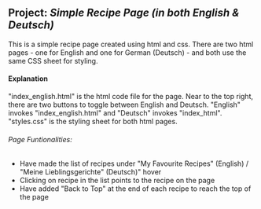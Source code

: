 ## Project: _Simple Recipe Page (in both English & Deutsch)_ ##
   This is a simple recipe page created using html and css. There are two html pages - one for English and one for German (Deutsch) - and both use the same CSS sheet for styling.
   
#### Explanation ####
   "index_english.html" is the html code file for the page. Near to the top right, there are two buttons to toggle between English and Deutsch. "English" invokes "index_english.html" and "Deutsch" invokes "index_html".
    "styles.css" is the styling sheet for both html pages.
   
###### Page Funtionalities: ###### 
   * Have made the list of recipes under "My Favourite Recipes" (English) / "Meine Lieblingsgerichte" (Deutsch)" hover
   * Clicking on recipe in the list points to the recipe on the page
   * Have added "Back to Top" at the end of each recipe to reach the top of the page

